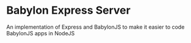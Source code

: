 # Babylon Express Server
An implementation of Express and BabylonJS to make it easier to code BabylonJS apps in NodeJS


